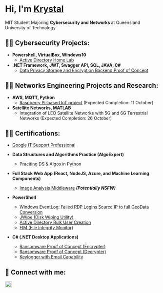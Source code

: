 <h1>Hi, I'm <a href="https://www.linkedin.com/in/krystalsonqut/"> Krystal </a></h1> MIT Student Majoring <b> Cybersecurity and Networks </b> at Queensland University of Technology 

<h2>👨‍💻 Cybersecurity Projects:</h2>

- <b>Powershell, VirtualBox, Windows10</b>
  - [Active Directory Home Lab](https://github.com/krystolla/ActiveDirectoryLab)
- <b>.NET Framework, JWT, Swagger API, SQL, JAVA, C# </b>
  - [Data Privacy Storage and Encryption Backend Proof of Concept](https://github.com/krystolla/EncryptionPOC)

<h2>👨‍💻 Networks Engineering Projects and Research:</h2>

- <b>AWS, MQTT, Python</b>
  - [Raspberry Pi-based IoT project](https://github.com/krystolla/IFN649) (Expected Completion: 11 October)
- <b>Satellite Networks, MATLAB </b>
  - Integration of LEO Satellite Networks with 5G and 6G Terrestrial Networks (Expected Completion: 26 October)
 
<h2>👨‍💻 Certifications:</h2>

  - [Google IT Support Professional](https://github.com/krystolla/krystolla)

 

- <b>Data Structures and Algorithms Practice (AlgoExpert)</b>
  - [Praciting DS & Algos in Python](https://github.com/joshmadakor1/Algorithms-Practice)
- <b>Full Stack Web App (React, NodeJS, Azure, and Machine Learning Components)</b>
  - [Image Analysis Middleware](https://github.com/joshmadakor1/4chan-Image-Analysis-Middleware-C964) <b><i>(Potentially NSFW)</b></i>
- <b>PowerShell</b>
  - [Windows EventLog: Failed RDP Logins Source IP to full GeoData Conversion](https://github.com/joshmadakor1/Sentinel-Lab)
  - [JWipe (Disk Wiping Utility)](https://github.com/joshmadakor1/Jwipe.PowerShell)
  - [Active Directory Bulk User Creation](https://github.com/joshmadakor1/AD_PS)
  - [FIM (File Integrity Monitor)](https://github.com/joshmadakor1/PowerShell-Integrity-FIM)
- <b>C# (.NET Desktop Applications)</b>
  - [Ransomware Proof of Concept (Encrypter)](https://github.com/joshmadakor1/EncrypterPOC)
  - [Ransomware Proof of Concept (Decrypter)](https://github.com/joshmadakor1/DecrypterPOC)
  - [Keylogger with Email Capability](https://github.com/joshmadakor1/Key-Logger-With-Email)


<h2> 🤳 Connect with me:</h2>

[<img align="left" alt="JoshMadakor | LinkedIn" width="22px" src="https://cdn.jsdelivr.net/npm/simple-icons@v3/icons/linkedin.svg" />][linkedin]

[linkedin]: https://linkedin.com/in/krystalsonqut

<!--
**joshmadakor1/joshmadakor1** is a ✨ _special_ ✨ repository because its `README.md` (this file) appears on your GitHub profile.

Here are some ideas to get you started:

- 🔭 I’m currently working on ...
- 🌱 I’m currently learning ...
- 👯 I’m looking to collaborate on ...
- 🤔 I’m looking for help with ...
- 💬 Ask me about ...
- 📫 How to reach me: ...
- 😄 Pronouns: ...
- ⚡ Fun fact: ...
-->
